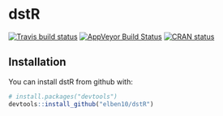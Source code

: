 
<!-- README.md is generated from README.Rmd. Please edit that file -->
dstR
====

[![Travis build status](https://travis-ci.org/elben10/dstR.svg?branch=master)](https://travis-ci.org/elben10/dstR) [![AppVeyor Build Status](https://ci.appveyor.com/api/projects/status/github/elben10/dstR?branch=master&svg=true)](https://ci.appveyor.com/project/elben10/dstR) [![CRAN status](http://www.r-pkg.org/badges/version/dstR)](https://cran.r-project.org/package=dstR)

Installation
------------

You can install dstR from github with:

``` r
# install.packages("devtools")
devtools::install_github("elben10/dstR")
```
